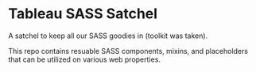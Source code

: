 # Tableau SASS Satchel

A satchel to keep all our SASS goodies in (toolkit was taken).

This repo contains resuable SASS components, mixins, and placeholders that can 
be utilized on various web properties.
